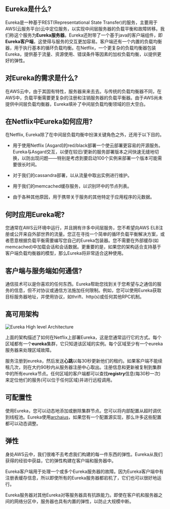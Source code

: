 
## Eureka是什么?

Eureka是一种基于REST(Representational State Transfer)的服务，主要用于AWS(云服务平台)云中定位服务，以实现中间层服务器的负载平衡和故障转移。我们称这个服务为**Eureka服务器**。Eureka还附带了一个基于java的客户端组件，即**Eureka客户端**，这使得与服务的交互更加容易。客户端还有一个内置的负载均衡器，用于执行基本的循环负载均衡。在Netflix，一个更复杂的负载均衡器包装Eureka，提供基于流量、资源使用、错误条件等因素的加权负载均衡，以提供更好的弹性。

## 对Eureka的需求是什么?

在AWS云中，由于其固有特性，服务器来来去去。与传统的负载均衡器不同，在AWS中，负载平衡需要更复杂的注册和注销服务器的负载平衡器。由于AWS尚未提供中间层负载均衡器，Eureka填补了中间层负载均衡领域的巨大空白。

## 在Netflix中Eureka如何应用?

在Netflix, Eureka除了在中间层负载均衡中扮演关键角色之外，还用于以下目的。

*  用于使用Netflix [Asgard]的red/black部署一个使云部署更容易的开源服务。Eureka与Asgard交互，以便在较旧/更新的服务部署版本之间快速无缝地切换，以防出现问题——特别是考虑到要启动100个实例来部署一个版本可能需要很长时间。

* 对于我们的cassandra部署，以从流量中取出实例进行维护。

* 用于我们的memcached缓存服务，以识别环中的节点列表。

* 由于各种其他原因，用于携带关于服务的其他特定于应用程序的元数据。

## 何时应用Eureka呢? 

您通常在AWS云环境中运行，并且拥有许多中间层服务，您不希望向AWS ELB注册或公开来自外部世界的流量。您正在寻找一个简单的循环负载平衡解决方案，或者愿意根据负载平衡需要编写您自己的Eureka包装器。您不需要在外部缓存(如memcached)中加载会话和会话数据。更重要的是，如果您的架构适合支持基于客户端负载均衡器的模型，那么Eureka将非常适合这种使用。

## 客户端与服务端如何通信? 

通信技术可以是你喜欢的任何东西。Eureka帮助您找到关于您希望与之通信的服务的信息，但不对协议或通信方法施加任何限制。例如，您可以使用Eureka获取目标服务器地址，并使用协议，如thrift、http(s)或任何其他RPC机制。

## 高可用架构  

![Eureka High level Architecture](https://github.com/Netflix/eureka/raw/master/images/eureka_architecture.png)

上面的架构描述了如何在Netflix上部署Eureka，这是您通常运行它的方式。每个区域都有一个**eureka**集群，它只知道该区域的实例。每个区域至少有一个eureka服务器来处理区域故障。

服务注册到eureka，然后发送**心跳**以每30秒更新他们的租约。如果客户端不能续租几次，则在大约90秒内从服务器注册中心取出。注册信息和更新被复制到集群中的所有eureka节点。任何区域的客户端都可以查找**registry**信息(每30秒一次)来定位他们的服务(可以位于任何区域)并进行远程调用。

## 可配置性 

使用Eureka，您可以动态地添加或删除集群节点。您可以将内部配置从超时调优到线程池。Eureka使用[archaius](https://github.com/Netflix/archaius)，如果您有一个配置源实现，那么许多这些配置都可以动态调整。

## 弹性

身处AWS云中，我们很难不去考虑我们构建的每一件东西的弹性。Eureka从我们获得的经验中获益，它的弹性构建在客户端和服务器中。

Eureka客户端用于处理一个或多个Eureka服务器的故障。因为Eureka客户端中有注册表缓存信息，所以即使所有的Eureka服务器都宕机了，它们也可以很好地运行。

Eureka服务器对其他Eureka对等服务器具有抗跌能力。即使在客户机和服务器之间的网络分区中，服务器也具有内置的弹性，以防止大规模中断。


